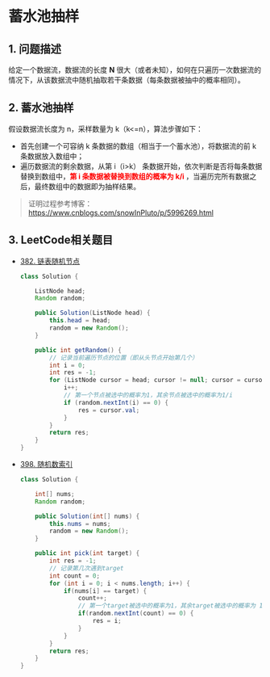 # 蓄水池抽样

## 1. 问题描述

给定一个数据流，数据流的长度 **N** 很大（或者未知），如何在只遍历一次数据流的情况下，从该数据流中随机抽取若干条数据（每条数据被抽中的概率相同）。

## 2. 蓄水池抽样

假设数据流长度为 n，采样数量为 k（k<=n），算法步骤如下：

+ 首先创建一个可容纳 k 条数据的数组（相当于一个蓄水池），将数据流的前 k 条数据放入数组中；
+ 遍历数据流的剩余数据，从第 i（i>k） 条数据开始，依次判断是否将每条数据替换到数组中，<span style="color:red;font-weight:bold;">第 i 条数据被替换到数组的概率为 k/i </span>，当遍历完所有数据之后，最终数组中的数据即为抽样结果。

> 证明过程参考博客：https://www.cnblogs.com/snowInPluto/p/5996269.html

## 3. LeetCode相关题目

+ [382. 链表随机节点](https://leetcode-cn.com/problems/linked-list-random-node/)

  ```java
  class Solution {
  
      ListNode head;
      Random random;
  
      public Solution(ListNode head) {
          this.head = head;
          random = new Random();
      }
  
      public int getRandom() {
          // 记录当前遍历节点的位置（即从头节点开始第几个）
          int i = 0;
          int res = -1;
          for (ListNode cursor = head; cursor != null; cursor = cursor.next) {
              i++;
              // 第一个节点被选中的概率为1，其余节点被选中的概率为1/i
              if (random.nextInt(i) == 0) {
                  res = cursor.val;
              }
          }
          return res;
      }
  }
  ```

+ [398. 随机数索引](https://leetcode-cn.com/problems/random-pick-index/)

  ```java
  class Solution {
  
      int[] nums;
      Random random;
  
      public Solution(int[] nums) {
          this.nums = nums;
          random = new Random();
      }
  
      public int pick(int target) {
          int res = -1;
          // 记录第几次遇到target
          int count = 0;
          for (int i = 0; i < nums.length; i++) {
              if(nums[i] == target) {
                  count++;
                  // 第一个target被选中的概率为1，其余target被选中的概率为 1/count
                  if(random.nextInt(count) == 0) {
                      res = i;
                  }
              }
          }
          return res;
      }
  }
  ```

  
